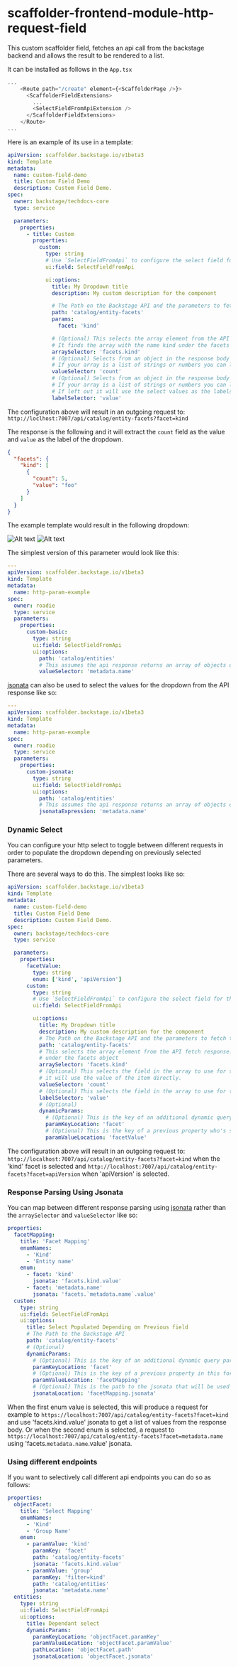 # scaffolder-frontend-module-http-request-field

This custom scaffolder field, fetches an api call from the backstage backend and allows the result to be
rendered to a list.

It can be installed as follows in the `App.tsx`

```typescript jsx
...
    <Route path="/create" element={<ScaffolderPage />}>
      <ScaffolderFieldExtensions>
        ...
        <SelectFieldFromApiExtension />
      </ScaffolderFieldExtensions>
    </Route>
...
```

Here is an example of its use in a template:

```yaml
apiVersion: scaffolder.backstage.io/v1beta3
kind: Template
metadata:
  name: custom-field-demo
  title: Custom Field Demo
  description: Custom Field Demo.
spec:
  owner: backstage/techdocs-core
  type: service

  parameters:
    properties:
      - title: Custom
        properties:
          custom:
            type: string
            # Use `SelectFieldFromApi` to configure the select field for the entry.
            ui:field: SelectFieldFromApi

            ui:options:
              title: My Dropdown title
              description: My custom description for the component

              # The Path on the Backstage API and the parameters to fetch the data for the dropdown
              path: 'catalog/entity-facets'
              params:
                facet: 'kind'

              # (Optional) This selects the array element from the API fetch response to use for populating the values of the select.
              # It finds the array with the name kind under the facets object
              arraySelector: 'facets.kind'
              # (Optional) Selects from an object in the response body array the value to use for each select item.
              # If your array is a list of strings or numbers you can leave this out and it will use the values directly.
              valueSelector: 'count'
              # (Optional) Selects from an object in the response body array the value to use for the label of each select item.
              # If your array is a list of strings or numbers you can leave this out and it will use the values directly.
              # If left out it will use the select values as the labels.
              labelSelector: 'value'
```

The configuration above will result in an outgoing request to: `http://loclhost:7007/api/catalog/entity-facets?facet=kind`

The response is the following and it will extract the `count` field as the value and `value` as the label of the dropdown.

```json
{
  "facets": {
    "kind": [
      {
        "count": 5,
        "value": "foo"
      }
    ]
  }
}
```

The example template would result in the following dropdown:

![Alt text](images/dropdown_sample_closed.png?raw=true 'Example of the custom scaffolder field')
![Alt text](images/dropdown_sample_opened.png?raw=true 'Example of the custom scaffolder field')

The simplest version of this parameter would look like this:

````yaml
---
apiVersion: scaffolder.backstage.io/v1beta3
kind: Template
metadata:
  name: http-param-example
spec:
  owner: roadie
  type: service
  parameters:
    properties:
      custom-basic:
        type: string
        ui:field: SelectFieldFromApi
        ui:options:
          path: 'catalog/entities'
          # This assumes the api response returns an array of objects of ```{ metadata: { name: "", ... }, ... }```
          valueSelector: 'metadata.name'
````

[jsonata](https://docs.jsonata.org/overview.html) can also be used to select the values for the dropdown from the API response like so:

````yaml
---
apiVersion: scaffolder.backstage.io/v1beta3
kind: Template
metadata:
  name: http-param-example
spec:
  owner: roadie
  type: service
  parameters:
    properties:
      custom-jsonata:
        type: string
        ui:field: SelectFieldFromApi
        ui:options:
          path: 'catalog/entities'
          # This assumes the api response returns an array of objects of ```{ metadata: { name: "", ... }, ... }```
          jsonataExpression: 'metadata.name'
````

### Dynamic Select

You can configure your http select to toggle between different requests in order to populate the dropdown depending on previously selected parameters.

There are several ways to do this. The simplest looks like so:

```yaml
apiVersion: scaffolder.backstage.io/v1beta3
kind: Template
metadata:
  name: custom-field-demo
  title: Custom Field Demo
  description: Custom Field Demo.
spec:
  owner: backstage/techdocs-core
  type: service

  parameters:
    properties:
      facetValue:
        type: string
        enum: ['kind', 'apiVersion']
      custom:
        type: string
        # Use `SelectFieldFromApi` to configure the select field for the entry.
        ui:field: SelectFieldFromApi

        ui:options:
          title: My Dropdown title
          description: My custom description for the component
          # The Path on the Backstage API and the parameters to fetch the data for the dropdown
          path: 'catalog/entity-facets'
          # This selects the array element from the API fetch response. It finds the array with the name kind
          # under the facets object
          arraySelector: 'facets.kind'
          # (Optional) This selects the field in the array to use for the value of each select item. If its not specified
          # it will use the value of the item directly.
          valueSelector: 'count'
          # (Optional) This selects the field in the array to use for the label of each select item.
          labelSelector: 'value'
          # (Optional)
          dynamicParams:
            # (Optional) This is the key of an additional dynamic query parameter that can be added to the request
            paramKeyLocation: 'facet'
            # (Optional) This is the key of a previous property who's selected value will be used as an additional query parameter value on the request
            paramValueLocation: 'facetValue'
```

The configuration above will result in an outgoing request to: `http://localhost:7007/api/catalog/entity-facets?facet=kind`
when the 'kind' facet is selected and `http://localhost:7007/api/catalog/entity-facets?facet=apiVersion` when 'apiVersion' is selected.

### Response Parsing Using Jsonata

You can map between different response parsing using [jsonata](https://docs.jsonata.org/overview.html) rather than the `arraySelector` and `valueSelector` like so:

```yaml
properties:
  facetMapping:
    title: 'Facet Mapping'
    enumNames:
      - 'Kind'
      - 'Entity name'
    enum:
      - facet: 'kind'
        jsonata: 'facets.kind.value'
      - facet: 'metadata.name'
        jsonata: 'facets.`metadata.name`.value'
  custom:
    type: string
    ui:field: SelectFieldFromApi
    ui:options:
      title: Select Populated Depending on Previous field
      # The Path to the Backstage API
      path: 'catalog/entity-facets'
      # (Optional)
      dynamicParams:
        # (Optional) This is the key of an additional dynamic query parameter that can be added to the request
        paramKeyLocation: 'facet'
        # (Optional) This is the key of a previous property in this form who's output value will be used as an additional query parameter value on the request
        paramValueLocation: 'facetMapping'
        # (Optional) This is the path to the jsonata that will be used to parse the request's body and extract values
        jsonataLocation: 'facetMapping.jsonata'
```

When the first enum value is selected, this will produce a request for example to `https://localhost:7007/api/catalog/entity-facets?facet=kind` and use 'facets.kind.value' jsonata to get a list of values from the response body.
Or when the second enum is selected, a request to `https://localhost:7007/api/catalog/entity-facets?facet=metadata.name` using 'facets.`metadata.name`.value' jsonata.

### Using different endpoints

If you want to selectively call different api endpoints you can do so as follows:

```yaml
properties:
  objectFacet:
    title: 'Select Mapping'
    enumNames:
      - 'Kind'
      - 'Group Name'
    enum:
      - paramValue: 'kind'
        paramKey: 'facet'
        path: 'catalog/entity-facets'
        jsonata: 'facets.kind.value'
      - paramValue: 'group'
        paramKey: 'filter=kind'
        path: 'catalog/entities'
        jsonata: 'metadata.name'
  entities:
    type: string
    ui:field: SelectFieldFromApi
    ui:options:
      title: Dependant select
      dynamicParams:
        paramKeyLocation: 'objectFacet.paramKey'
        paramValueLocation: 'objectFacet.paramValue'
        pathLocation: 'objectFacet.path'
        jsonataLocation: 'objectFacet.jsonata'
```
